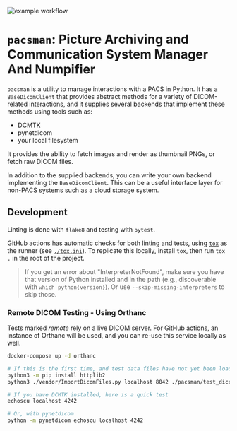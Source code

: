 ![example workflow](https://github.com/innolitics/pacsman/actions/workflows/unit-tests.yml/badge.svg)

# `pacsman`: Picture Archiving and Communication System Manager And Numpifier

`pacsman` is a utility to manage interactions with a PACS in Python. It has a
`BaseDicomClient` that provides abstract methods for a variety of DICOM-related
interactions, and it supplies several backends that implement these methods using tools
such as:

- DCMTK
- pynetdicom
- your local filesystem

It provides the ability to fetch images and render as thumbnail PNGs, or fetch raw DICOM
files.

In addition to the supplied backends, you can write your own backend implementing the
`BaseDicomClient`. This can be a useful interface layer for non-PACS systems such as a
cloud storage system.

## Development
Linting is done with `flake8` and testing with `pytest`.

GitHub actions has automatic checks for both linting and tests, using [`tox`](https://tox.wiki/en/latest/) as the runner (see [`./tox.ini`](tox.ini)). To replicate this locally, install `tox`, then run `tox .` in the root of the project.

> If you get an error about "InterpreterNotFound", make sure you have that version of Python installed and in the path (e.g., discoverable with `which python{version}`). Or use `--skip-missing-interpreters` to skip those.


### Remote DICOM Testing - Using Orthanc
Tests marked *remote* rely on a live DICOM server. For GitHub actions, an instance of Orthanc will be used, and you can re-use this service locally as well.

```bash
docker-compose up -d orthanc

# If this is the first time, and test data files have not yet been loaded
python3 -m pip install httplib2
python3 ./vendor/ImportDicomFiles.py localhost 8042 ./pacsman/test_dicom_data

# If you have DCMTK installed, here is a quick test
echoscu localhost 4242

# Or, with pynetdicom
python -m pynetdicom echoscu localhost 4242
```
